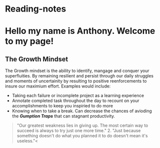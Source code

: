 # Reading-notes

# Hello my name is Anthony. Welcome to my page!

## The Growth Mindset 
The Growth mindset is the ability to identify, mangage and conquer your superfluities. By remaining resilient and persist through our daily struggles and moments of uncertainity by resulting to positive reenforcements to insure our maximium effort. Examples would include:

- Taking each failure or incomplete project as a learning experience
- Annotate completed task throughout the day to recount on your accomplishments to keep you inspiried to do more
- Knowing when to take a break. Can decrease the chances of avioding the **_Gumption Traps_** that can stagnant productivity.

>"Our greatest weakness lies in giving up. The most certain way to succeed is always to try just one more time." 2. "Just because something doesn't do what you planned it to do doesn't mean it's useless."<


